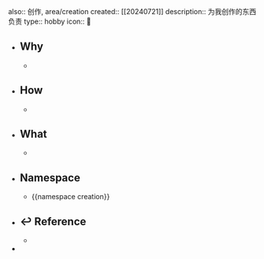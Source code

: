 also:: 创作, area/creation
created:: [[20240721]]
description:: 为我创作的东西负责
type:: hobby
icon:: 📄

- ## Why
  -
- ## How
  -
- ## What
  -
- ## Namespace
  - {{namespace creation}}
- ## ↩ Reference
  -
-